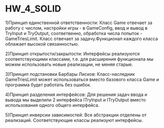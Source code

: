 # HW_4_SOLID

1)Принцип единственной ответственности:
Класс Game отвечает за работу с числом, настройки игры -  в GameConfig, ввод и вывод в  TryInput и TryOutput, соответвенно, обработка числа попыток - GameTriesLimit. Класс отвечает за задачу.Функционал каждого класса облажает высокой связанностью. 

2)Принцип открытости/закрытости:
Интерфейсы реализуются соответствующими классами, т.е. для расширения функционала мы можем использовать новые реализации, не меняя старые.

3)Принцип подстановки Барбары Лисков:
Класс-наследник GameTriesLimit может использоваться вместо базового класса Game и программа будет работать без ошибок.

4)Принцип разделения интерфейсов:
Для решения задач ввода и вывода мы выделили 2 интерфейса ITryInput и ITryOutput вместо использования одного общего интерфейса.

5)Принцип инверсии зависимостей:
Все абстракции отделены от реализаций. Соответствующие классы реализуют интерфейсы.
